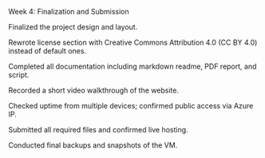 Week 4: Finalization and Submission

Finalized the project design and layout.

Rewrote license section with Creative Commons Attribution 4.0 (CC BY
4.0) instead of default ones.

Completed all documentation including markdown readme, PDF report, and
script.

Recorded a short video walkthrough of the website.

Checked uptime from multiple devices; confirmed public access via Azure
IP.

Submitted all required files and confirmed live hosting.

Conducted final backups and snapshots of the VM.
